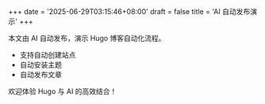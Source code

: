 +++
date = '2025-06-29T03:15:46+08:00'
draft = false
title = 'AI 自动发布演示'
+++

本文由 AI 自动发布，演示 Hugo 博客自动化流程。

- 支持自动创建站点
- 自动安装主题
- 自动发布文章

欢迎体验 Hugo 与 AI 的高效结合！
